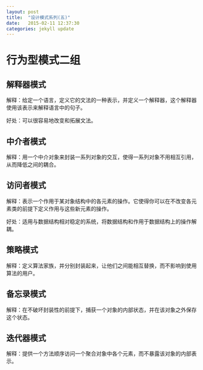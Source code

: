 ```yaml
---
layout: post
title:  "设计模式系列(五)"
date:   2015-02-11 12:37:30
categories: jekyll update
---
```


# 行为型模式二组

## 解释器模式

解释：给定一个语言，定义它的文法的一种表示，并定义一个解释器，这个解释器使用该表示来解释语言中的句子。

好处：可以很容易地改变和拓展文法。

## 中介者模式

解释：用一个中介对象来封装一系列对象的交互，使得一系列对象不用相互引用，从而降低之间的耦合。

## 访问者模式

解释：表示一个作用于某对象结构中的各元素的操作。它使得你可以在不改变各元素类的前提下定义作用与这些新元素的操作。

好处：适用与数据结构相对稳定的系统，将数据结构和作用于数据结构上的操作解耦。

## 策略模式

解释：定义算法家族，并分别封装起来，让他们之间能相互替换，而不影响到使用算法的用户。

## 备忘录模式

解释：在不破坏封装性的前提下，捕获一个对象的内部状态，并在该对象之外保存这个状态。

## 迭代器模式

解释：提供一个方法顺序访问一个聚合对象中各个元素，而不暴露该对象的内部表示。
